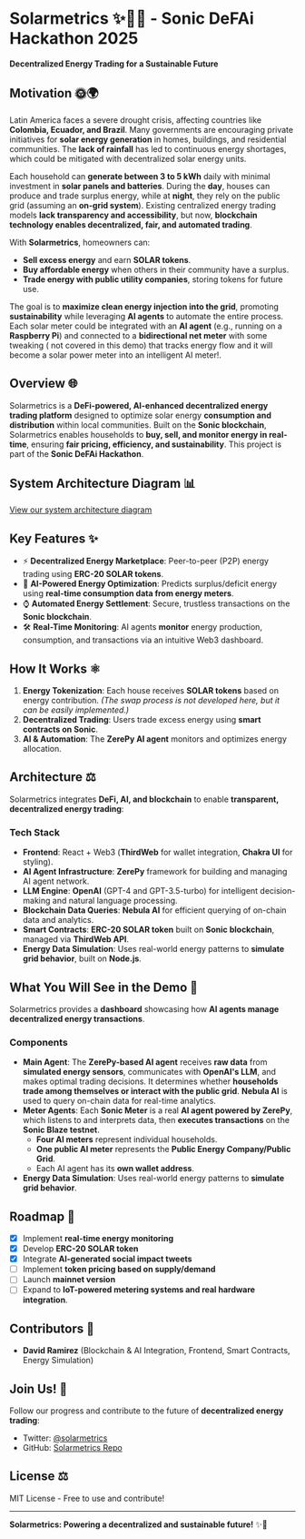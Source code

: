 # Solarmetrics ✨🏡🌌 - Sonic DeFAi Hackathon 2025

**Decentralized Energy Trading for a Sustainable Future**

## Motivation 🌞🌍
Latin America faces a severe drought crisis, affecting countries like **Colombia, Ecuador, and Brazil**. Many governments are encouraging private initiatives for **solar energy generation** in homes, buildings, and residential communities. The **lack of rainfall** has led to continuous energy shortages, which could be mitigated with decentralized solar energy units.

Each household can **generate between 3 to 5 kWh** daily with minimal investment in **solar panels and batteries**. During the **day**, houses can produce and trade surplus energy, while at **night**, they rely on the public grid (assuming an **on-grid system**). Existing centralized energy trading models **lack transparency and accessibility**, but now, **blockchain technology enables decentralized, fair, and automated trading**.

With **Solarmetrics**, homeowners can:
- **Sell excess energy** and earn **SOLAR tokens**.
- **Buy affordable energy** when others in their community have a surplus.
- **Trade energy with public utility companies**, storing tokens for future use.

The goal is to **maximize clean energy injection into the grid**, promoting **sustainability** while leveraging **AI agents** to automate the entire process. Each solar meter could be integrated with an **AI agent** (e.g., running on a **Raspberry Pi**) and connected to a **bidirectional net meter** with some tweaking ( not covered in this demo)  that tracks energy flow and it will become a solar power meter into an intelligent AI meter!.

## Overview 🌐
Solarmetrics is a **DeFi-powered, AI-enhanced decentralized energy trading platform** designed to optimize solar energy **consumption and distribution** within local communities. Built on the **Sonic blockchain**, Solarmetrics enables households to **buy, sell, and monitor energy in real-time**, ensuring **fair pricing, efficiency, and sustainability**. This project is part of the **Sonic DeFAi Hackathon**.

## System Architecture Diagram 📊
[View our system architecture diagram](https://excalidraw.com/#json=KvqR5Zp6o7EIWcVWYvVAP,xqbENKX0M9ZD5B0GPEtgmQ)

## Key Features ✨
- ⚡ **Decentralized Energy Marketplace**: Peer-to-peer (P2P) energy trading using **ERC-20 SOLAR tokens**.
- 🔄 **AI-Powered Energy Optimization**: Predicts surplus/deficit energy using **real-time consumption data from energy meters**.
- ⌚ **Automated Energy Settlement**: Secure, trustless transactions on the **Sonic blockchain**.
- 🛠 **Real-Time Monitoring**: AI agents **monitor** energy production, consumption, and transactions via an intuitive Web3 dashboard.

## How It Works ⚛
1. **Energy Tokenization**: Each house receives **SOLAR tokens** based on energy contribution. *(The swap process is not developed here, but it can be easily implemented.)*
2. **Decentralized Trading**: Users trade excess energy using **smart contracts on Sonic**.
3. **AI & Automation**: The **ZerePy AI agent** monitors and optimizes energy allocation.

## Architecture ⚖️
Solarmetrics integrates **DeFi, AI, and blockchain** to enable **transparent, decentralized energy trading**:

### Tech Stack
- **Frontend**: React + Web3 (**ThirdWeb** for wallet integration, **Chakra UI** for styling).
- **AI Agent Infrastructure**: **ZerePy** framework for building and managing AI agent network.
- **LLM Engine**: **OpenAI** (GPT-4 and GPT-3.5-turbo) for intelligent decision-making and natural language processing.
- **Blockchain Data Queries**: **Nebula AI** for efficient querying of on-chain data and analytics.
- **Smart Contracts**: **ERC-20 SOLAR token** built on **Sonic blockchain**, managed via **ThirdWeb API**.
- **Energy Data Simulation**: Uses real-world energy patterns to **simulate grid behavior**, built on **Node.js**.

## What You Will See in the Demo 🎥
Solarmetrics provides a **dashboard** showcasing how **AI agents manage decentralized energy transactions**.

### Components
- **Main Agent**: The **ZerePy-based AI agent** receives **raw data** from **simulated energy sensors**, communicates with **OpenAI's LLM**, and makes optimal trading decisions. It determines whether **households trade among themselves or interact with the public grid**. **Nebula AI** is used to query on-chain data for real-time analytics.
- **Meter Agents**: Each **Sonic Meter** is a real **AI agent powered by ZerePy**, which listens to and interprets data, then **executes transactions** on the **Sonic Blaze testnet**.
  - **Four AI meters** represent individual households.
  - **One public AI meter** represents the **Public Energy Company/Public Grid**.
  - Each AI agent has its **own wallet address**.
- **Energy Data Simulation**: Uses real-world energy patterns to **simulate grid behavior**.

## Roadmap 👀
- [x] Implement **real-time energy monitoring**
- [x] Develop **ERC-20 SOLAR token**
- [x] Integrate **AI-generated social impact tweets**
- [ ] Implement **token pricing based on supply/demand**
- [ ] Launch **mainnet version**
- [ ] Expand to **IoT-powered metering systems and real hardware integration**.

## Contributors 💪
- **David Ramirez** (Blockchain & AI Integration, Frontend, Smart Contracts, Energy Simulation)

## Join Us! 🌟
Follow our progress and contribute to the future of **decentralized energy trading**:
- Twitter: [@solarmetrics](https://twitter.com/solarmetrics)
- GitHub: [Solarmetrics Repo](https://github.com/your-repo/solarmetrics)

## License ⚖️
MIT License - Free to use and contribute!

---
**Solarmetrics: Powering a decentralized and sustainable future!** ✨🚀
